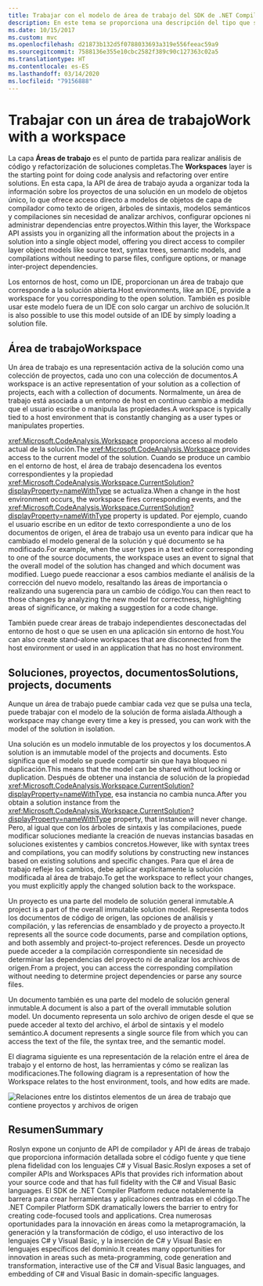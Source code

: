 ```yaml
---
title: Trabajar con el modelo de área de trabajo del SDK de .NET Compiler Platform
description: En este tema se proporciona una descripción del tipo que se usa para consultar y manipular el área de trabajo y los proyectos del código.
ms.date: 10/15/2017
ms.custom: mvc
ms.openlocfilehash: d21873b132d5f0788033693a319e556feeac59a9
ms.sourcegitcommit: 7588136e355e10cbc2582f389c90c127363c02a5
ms.translationtype: HT
ms.contentlocale: es-ES
ms.lasthandoff: 03/14/2020
ms.locfileid: "79156888"
---
```

# <a name="work-with-a-workspace"></a><span data-ttu-id="3938f-103">Trabajar con un área de trabajo</span><span class="sxs-lookup"><span data-stu-id="3938f-103">Work with a workspace</span></span>

<span data-ttu-id="3938f-104">La capa **Áreas de trabajo** es el punto de partida para realizar análisis de código y refactorización de soluciones completas.</span><span class="sxs-lookup"><span data-stu-id="3938f-104">The **Workspaces** layer is the starting point for doing code analysis and refactoring over entire solutions.</span></span> <span data-ttu-id="3938f-105">En esta capa, la API de área de trabajo ayuda a organizar toda la información sobre los proyectos de una solución en un modelo de objetos único, lo que ofrece acceso directo a modelos de objetos de capa de compilador como texto de origen, árboles de sintaxis, modelos semánticos y compilaciones sin necesidad de analizar archivos, configurar opciones ni administrar dependencias entre proyectos.</span><span class="sxs-lookup"><span data-stu-id="3938f-105">Within this layer, the Workspace API assists you in organizing all the information about the projects in a solution into a single object model, offering you direct access to compiler layer object models like source text, syntax trees, semantic models, and compilations without needing to parse files, configure options, or manage inter-project dependencies.</span></span>

<span data-ttu-id="3938f-106">Los entornos de host, como un IDE, proporcionan un área de trabajo que corresponde a la solución abierta.</span><span class="sxs-lookup"><span data-stu-id="3938f-106">Host environments, like an IDE, provide a workspace for you corresponding to the open solution.</span></span> <span data-ttu-id="3938f-107">También es posible usar este modelo fuera de un IDE con solo cargar un archivo de solución.</span><span class="sxs-lookup"><span data-stu-id="3938f-107">It is also possible to use this model outside of an IDE by simply loading a solution file.</span></span>

## <a name="workspace"></a><span data-ttu-id="3938f-108">Área de trabajo</span><span class="sxs-lookup"><span data-stu-id="3938f-108">Workspace</span></span>

<span data-ttu-id="3938f-109">Un área de trabajo es una representación activa de la solución como una colección de proyectos, cada uno con una colección de documentos.</span><span class="sxs-lookup"><span data-stu-id="3938f-109">A workspace is an active representation of your solution as a collection of projects, each with a collection of documents.</span></span> <span data-ttu-id="3938f-110">Normalmente, un área de trabajo está asociada a un entorno de host en continuo cambio a medida que el usuario escribe o manipula las propiedades.</span><span class="sxs-lookup"><span data-stu-id="3938f-110">A workspace is typically tied to a host environment that is constantly changing as a user types or manipulates properties.</span></span>

<span data-ttu-id="3938f-111"><xref:Microsoft.CodeAnalysis.Workspace> proporciona acceso al modelo actual de la solución.</span><span class="sxs-lookup"><span data-stu-id="3938f-111">The <xref:Microsoft.CodeAnalysis.Workspace> provides access to the current model of the solution.</span></span> <span data-ttu-id="3938f-112">Cuando se produce un cambio en el entorno de host, el área de trabajo desencadena los eventos correspondientes y la propiedad <xref:Microsoft.CodeAnalysis.Workspace.CurrentSolution?displayProperty=nameWithType> se actualiza.</span><span class="sxs-lookup"><span data-stu-id="3938f-112">When a change in the host environment occurs, the workspace fires corresponding events, and the <xref:Microsoft.CodeAnalysis.Workspace.CurrentSolution?displayProperty=nameWithType> property is updated.</span></span> <span data-ttu-id="3938f-113">Por ejemplo, cuando el usuario escribe en un editor de texto correspondiente a uno de los documentos de origen, el área de trabajo usa un evento para indicar que ha cambiado el modelo general de la solución y qué documento se ha modificado.</span><span class="sxs-lookup"><span data-stu-id="3938f-113">For example, when the user types in a text editor corresponding to one of the source documents, the workspace uses an event to signal that the overall model of the solution has changed and which document was modified.</span></span> <span data-ttu-id="3938f-114">Luego puede reaccionar a esos cambios mediante el análisis de la corrección del nuevo modelo, resaltando las áreas de importancia o realizando una sugerencia para un cambio de código.</span><span class="sxs-lookup"><span data-stu-id="3938f-114">You can then react to those changes by analyzing the new model for correctness, highlighting areas of significance, or making a suggestion for a code change.</span></span>

<span data-ttu-id="3938f-115">También puede crear áreas de trabajo independientes desconectadas del entorno de host o que se usen en una aplicación sin entorno de host.</span><span class="sxs-lookup"><span data-stu-id="3938f-115">You can also create stand-alone workspaces that are disconnected from the host environment or used in an application that has no host environment.</span></span>

## <a name="solutions-projects-documents"></a><span data-ttu-id="3938f-116">Soluciones, proyectos, documentos</span><span class="sxs-lookup"><span data-stu-id="3938f-116">Solutions, projects, documents</span></span>

<span data-ttu-id="3938f-117">Aunque un área de trabajo puede cambiar cada vez que se pulsa una tecla, puede trabajar con el modelo de la solución de forma aislada.</span><span class="sxs-lookup"><span data-stu-id="3938f-117">Although a workspace may change every time a key is pressed, you can work with the model of the solution in isolation.</span></span>

<span data-ttu-id="3938f-118">Una solución es un modelo inmutable de los proyectos y los documentos.</span><span class="sxs-lookup"><span data-stu-id="3938f-118">A solution is an immutable model of the projects and documents.</span></span> <span data-ttu-id="3938f-119">Esto significa que el modelo se puede compartir sin que haya bloqueo ni duplicación.</span><span class="sxs-lookup"><span data-stu-id="3938f-119">This means that the model can be shared without locking or duplication.</span></span> <span data-ttu-id="3938f-120">Después de obtener una instancia de solución de la propiedad <xref:Microsoft.CodeAnalysis.Workspace.CurrentSolution?displayProperty=nameWithType>, esa instancia no cambia nunca.</span><span class="sxs-lookup"><span data-stu-id="3938f-120">After you obtain a solution instance from the <xref:Microsoft.CodeAnalysis.Workspace.CurrentSolution?displayProperty=nameWithType> property, that instance will never change.</span></span> <span data-ttu-id="3938f-121">Pero, al igual que con los árboles de sintaxis y las compilaciones, puede modificar soluciones mediante la creación de nuevas instancias basadas en soluciones existentes y cambios concretos.</span><span class="sxs-lookup"><span data-stu-id="3938f-121">However, like with syntax trees and compilations, you can modify solutions by constructing new instances based on existing solutions and specific changes.</span></span> <span data-ttu-id="3938f-122">Para que el área de trabajo refleje los cambios, debe aplicar explícitamente la solución modificada al área de trabajo.</span><span class="sxs-lookup"><span data-stu-id="3938f-122">To get the workspace to reflect your changes, you must explicitly apply the changed solution back to the workspace.</span></span>

<span data-ttu-id="3938f-123">Un proyecto es una parte del modelo de solución general inmutable.</span><span class="sxs-lookup"><span data-stu-id="3938f-123">A project is a part of the overall immutable solution model.</span></span> <span data-ttu-id="3938f-124">Representa todos los documentos de código de origen, las opciones de análisis y compilación, y las referencias de ensamblado y de proyecto a proyecto.</span><span class="sxs-lookup"><span data-stu-id="3938f-124">It represents all the source code documents, parse and compilation options, and both assembly and project-to-project references.</span></span> <span data-ttu-id="3938f-125">Desde un proyecto puede acceder a la compilación correspondiente sin necesidad de determinar las dependencias del proyecto ni de analizar los archivos de origen.</span><span class="sxs-lookup"><span data-stu-id="3938f-125">From a project, you can access the corresponding compilation without needing to determine project dependencies or parse any source files.</span></span>

<span data-ttu-id="3938f-126">Un documento también es una parte del modelo de solución general inmutable.</span><span class="sxs-lookup"><span data-stu-id="3938f-126">A document is also a part of the overall immutable solution model.</span></span> <span data-ttu-id="3938f-127">Un documento representa un solo archivo de origen desde el que se puede acceder al texto del archivo, el árbol de sintaxis y el modelo semántico.</span><span class="sxs-lookup"><span data-stu-id="3938f-127">A document represents a single source file from which you can access the text of the file, the syntax tree, and the semantic model.</span></span>

<span data-ttu-id="3938f-128">El diagrama siguiente es una representación de la relación entre el área de trabajo y el entorno de host, las herramientas y cómo se realizan las modificaciones.</span><span class="sxs-lookup"><span data-stu-id="3938f-128">The following diagram is a representation of how the Workspace relates to the host environment, tools, and how edits are made.</span></span>

![Relaciones entre los distintos elementos de un área de trabajo que contiene proyectos y archivos de origen](media/work-with-workspace/workspace-obj-relations.png)

## <a name="summary"></a><span data-ttu-id="3938f-130">Resumen</span><span class="sxs-lookup"><span data-stu-id="3938f-130">Summary</span></span>

<span data-ttu-id="3938f-131">Roslyn expone un conjunto de API de compilador y API de áreas de trabajo que proporciona información detallada sobre el código fuente y que tiene plena fidelidad con los lenguajes C# y Visual Basic.</span><span class="sxs-lookup"><span data-stu-id="3938f-131">Roslyn exposes a set of compiler APIs and Workspaces APIs that provides rich information about your source code and that has full fidelity with the C# and Visual Basic languages.</span></span>  <span data-ttu-id="3938f-132">El SDK de .NET Compiler Platform reduce notablemente la barrera para crear herramientas y aplicaciones centradas en el código.</span><span class="sxs-lookup"><span data-stu-id="3938f-132">The .NET Compiler Platform SDK dramatically lowers the barrier to entry for creating code-focused tools and applications.</span></span> <span data-ttu-id="3938f-133">Crea numerosas oportunidades para la innovación en áreas como la metaprogramación, la generación y la transformación de código, el uso interactivo de los lenguajes C# y Visual Basic, y la inserción de C# y Visual Basic en lenguajes específicos del dominio.</span><span class="sxs-lookup"><span data-stu-id="3938f-133">It creates many opportunities for innovation in areas such as meta-programming, code generation and transformation, interactive use of the C# and Visual Basic languages, and embedding of C# and Visual Basic in domain-specific languages.</span></span>  
